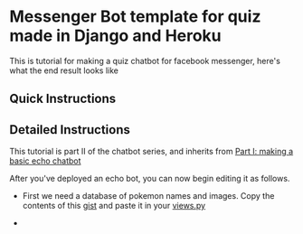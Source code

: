 # Messenger Bot template for quiz made in Django and Heroku

This is tutorial for making a quiz chatbot for facebook messenger, here's what the end result looks like


## Quick Instructions

## Detailed Instructions

This tutorial is part II of the chatbot series, and inherits from [Part I: making a basic echo chatbot](https://github.com/botshala/making-basic-messenger-bot-tutorial#making-a-basic-echo-bot-in-python--django)

After you've deployed an echo bot, you can now begin editing it as follows.

+ First we need a database of pokemon names and images. Copy the contents of this [gist](https://gist.github.com/sauravtom/e0f6b016d2a352a70c7d72e7ee61b178) and paste it in your [views.py](https://github.com/botshala/making-pokemon-quiz-messenger-bot-in-django/blob/master/chatbot/views.py#L21)

+ 
